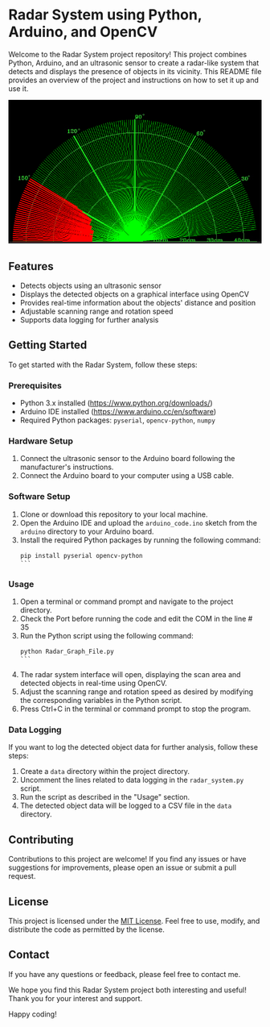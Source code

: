 # Radar System using Python, Arduino, and OpenCV

Welcome to the Radar System project repository! This project combines Python, Arduino, and an ultrasonic sensor to create a radar-like system that detects and displays the presence of objects in its vicinity. This README file provides an overview of the project and instructions on how to set it up and use it.

![](https://github.com/MAzewail/Radar-System-Python-Arduino/blob/main/Photos/Radar.png)

## Features

- Detects objects using an ultrasonic sensor
- Displays the detected objects on a graphical interface using OpenCV
- Provides real-time information about the objects' distance and position
- Adjustable scanning range and rotation speed
- Supports data logging for further analysis

## Getting Started

To get started with the Radar System, follow these steps:

### Prerequisites

- Python 3.x installed (https://www.python.org/downloads/)
- Arduino IDE installed (https://www.arduino.cc/en/software)
- Required Python packages: `pyserial`, `opencv-python`, `numpy`

### Hardware Setup

1. Connect the ultrasonic sensor to the Arduino board following the manufacturer's instructions.
2. Connect the Arduino board to your computer using a USB cable.

### Software Setup

1. Clone or download this repository to your local machine.
2. Open the Arduino IDE and upload the `arduino_code.ino` sketch from the `arduino` directory to your Arduino board.
3. Install the required Python packages by running the following command:
   ````
   pip install pyserial opencv-python
   ```

### Usage

1. Open a terminal or command prompt and navigate to the project directory.
2. Check the Port before running the code and edit the COM in the line # 35
3. Run the Python script using the following command:
   ````
   python Radar_Graph_File.py
   ```
4. The radar system interface will open, displaying the scan area and detected objects in real-time using OpenCV.
5. Adjust the scanning range and rotation speed as desired by modifying the corresponding variables in the Python script.
6. Press Ctrl+C in the terminal or command prompt to stop the program.

### Data Logging

If you want to log the detected object data for further analysis, follow these steps:

1. Create a `data` directory within the project directory.
2. Uncomment the lines related to data logging in the `radar_system.py` script.
3. Run the script as described in the "Usage" section.
4. The detected object data will be logged to a CSV file in the `data` directory.

## Contributing

Contributions to this project are welcome! If you find any issues or have suggestions for improvements, please open an issue or submit a pull request.

## License

This project is licensed under the [MIT License](LICENSE). Feel free to use, modify, and distribute the code as permitted by the license.

## Contact

If you have any questions or feedback, please feel free to contact me.

We hope you find this Radar System project both interesting and useful! Thank you for your interest and support.

Happy coding!
